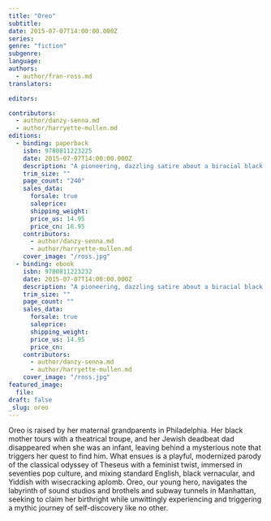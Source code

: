 ```yaml
---
title: "Oreo"
subtitle:
date: 2015-07-07T14:00:00.000Z
series:
genre: "fiction"
subgenre:
language:
authors:
  - author/fran-ross.md
translators:

editors:

contributors:
  - author/danzy-senna.md
  - author/harryette-mullen.md
editions:
  - binding: paperback
    isbn: 9780811223225
    date: 2015-07-07T14:00:00.000Z
    description: "A pioneering, dazzling satire about a biracial black girl from Philadelphia searching for her Jewish father in New York City "
    trim_size: ""
    page_count: "240"
    sales_data:
      forsale: true
      saleprice:
      shipping_weight:
      price_us: 14.95
      price_cn: 16.95
    contributors:
      - author/danzy-senna.md
      - author/harryette-mullen.md
    cover_image: "/ross.jpg"
  - binding: ebook
    isbn: 9780811223232
    date: 2015-07-07T14:00:00.000Z
    description: "A pioneering, dazzling satire about a biracial black girl from Philadelphia searching for her Jewish father in New York City "
    trim_size: ""
    page_count: ""
    sales_data:
      forsale: true
      saleprice:
      shipping_weight:
      price_us: 14.95
      price_cn:
    contributors:
      - author/danzy-senna.md
      - author/harryette-mullen.md
    cover_image: "/ross.jpg"
featured_image:
  file:
draft: false
_slug: oreo
---
```


Oreo is raised by her maternal grandparents in Philadelphia. Her black mother tours with a theatrical troupe, and her Jewish deadbeat dad disappeared when she was an infant, leaving behind a mysterious note that triggers her quest to find him. What ensues is a playful, modernized parody of the classical odyssey of Theseus with a feminist twist, immersed in seventies pop culture, and mixing standard English, black vernacular, and Yiddish with wisecracking aplomb. Oreo, our young hero, navigates the labyrinth of sound studios and brothels and subway tunnels in Manhattan, seeking to claim her birthright while unwittingly experiencing and triggering a mythic journey of self-discovery like no other.

